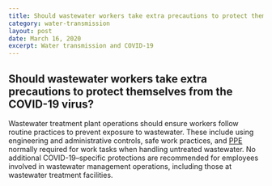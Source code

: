 ```yaml
---
title: Should wastewater workers take extra precautions to protect themselves from the COVID-19 virus?
category: water-transmission
layout: post
date: March 16, 2020
excerpt: Water transmission and COVID-19
---
```


## Should wastewater workers take extra precautions to protect themselves from the COVID-19 virus? ## 

Wastewater treatment plant operations should ensure workers follow routine practices to prevent exposure to wastewater. These include using engineering and administrative controls, safe work practices, and <a href="https://www.cdc.gov/healthywater/global/sanitation/workers_handlingwaste.html"> PPE</a> normally required for work tasks when handling untreated wastewater. No additional COVID-19–specific protections are recommended for employees involved in wastewater management operations, including those at wastewater treatment facilities.
